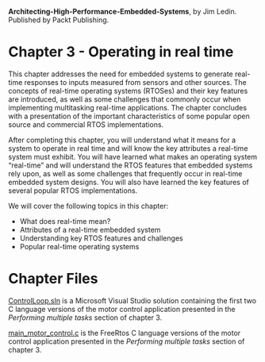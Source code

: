 __Architecting-High-Performance-Embedded-Systems__, by Jim Ledin. Published by Packt Publishing.
# Chapter 3 - Operating in real time

This chapter addresses the need for embedded systems to generate real-time responses to inputs measured from sensors and other sources. The concepts of real-time operating systems (RTOSes) and their key features are introduced, as well as some challenges that commonly occur when implementing multitasking real-time applications. The chapter concludes with a presentation of the important characteristics of some popular open source and commercial RTOS implementations.

After completing this chapter, you will understand what it means for a system to operate in real time and will know the key attributes a real-time system must exhibit. You will have learned what makes an operating system “real-time” and will understand the RTOS features that embedded systems rely upon, as well as some challenges that frequently occur in real-time embedded system designs. You will also have learned the key features of several popular RTOS implementations.

We will cover the following topics in this chapter: 
* What does real-time mean?
* Attributes of a real-time embedded system
* Understanding key RTOS features and challenges
* Popular real-time operating systems

# Chapter Files

[ControlLoop.sln](src/ControlLoop/ControlLoop.sln) is a Microsoft Visual Studio solution containing the first two C language versions of the motor control application presented in the *Performing multiple tasks* section of chapter 3.

[main_motor_control.c](src/main_motor_control.c) is the FreeRtos C language versions of the motor control application presented in the *Performing multiple tasks* section of chapter 3.